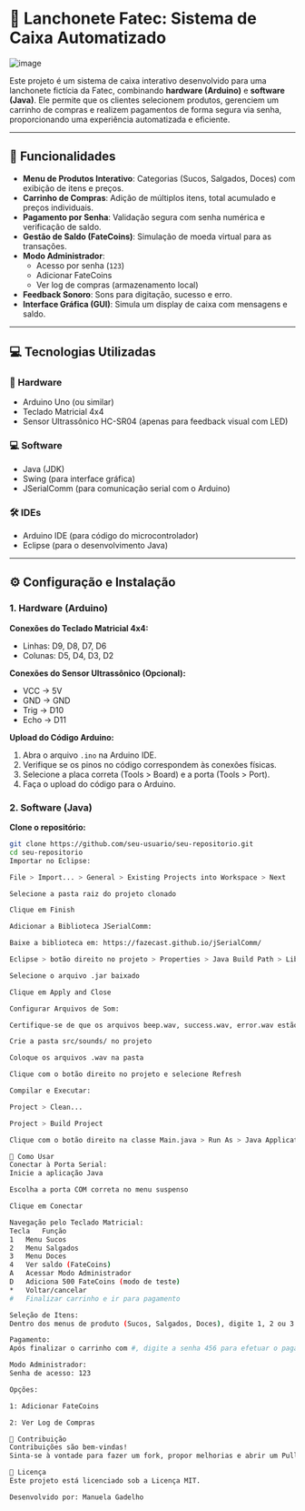 # 🧾 Lanchonete Fatec: Sistema de Caixa Automatizado

![image](https://github.com/user-attachments/assets/d990668a-9603-4e21-8897-3d5711d727e4)

Este projeto é um sistema de caixa interativo desenvolvido para uma lanchonete fictícia da Fatec, combinando **hardware (Arduino)** e **software (Java)**. Ele permite que os clientes selecionem produtos, gerenciem um carrinho de compras e realizem pagamentos de forma segura via senha, proporcionando uma experiência automatizada e eficiente.

---

## 🚀 Funcionalidades

- **Menu de Produtos Interativo**: Categorias (Sucos, Salgados, Doces) com exibição de itens e preços.
- **Carrinho de Compras**: Adição de múltiplos itens, total acumulado e preços individuais.
- **Pagamento por Senha**: Validação segura com senha numérica e verificação de saldo.
- **Gestão de Saldo (FateCoins)**: Simulação de moeda virtual para as transações.
- **Modo Administrador**:
  - Acesso por senha (`123`)
  - Adicionar FateCoins
  - Ver log de compras (armazenamento local)
- **Feedback Sonoro**: Sons para digitação, sucesso e erro.
- **Interface Gráfica (GUI)**: Simula um display de caixa com mensagens e saldo.

---

## 💻 Tecnologias Utilizadas

### 🔌 Hardware

- Arduino Uno (ou similar)
- Teclado Matricial 4x4
- Sensor Ultrassônico HC-SR04 (apenas para feedback visual com LED)

### 💻 Software

- Java (JDK)
- Swing (para interface gráfica)
- JSerialComm (para comunicação serial com o Arduino)

### 🛠 IDEs

- Arduino IDE (para código do microcontrolador)
- Eclipse (para o desenvolvimento Java)

---

## ⚙️ Configuração e Instalação

### 1. Hardware (Arduino)

**Conexões do Teclado Matricial 4x4:**

- Linhas: D9, D8, D7, D6  
- Colunas: D5, D4, D3, D2  

**Conexões do Sensor Ultrassônico (Opcional):**

- VCC → 5V  
- GND → GND  
- Trig → D10  
- Echo → D11  

**Upload do Código Arduino:**

1. Abra o arquivo `.ino` na Arduino IDE.
2. Verifique se os pinos no código correspondem às conexões físicas.
3. Selecione a placa correta (Tools > Board) e a porta (Tools > Port).
4. Faça o upload do código para o Arduino.

### 2. Software (Java)

**Clone o repositório:**

```bash
git clone https://github.com/seu-usuario/seu-repositorio.git
cd seu-repositorio
Importar no Eclipse:

File > Import... > General > Existing Projects into Workspace > Next

Selecione a pasta raiz do projeto clonado

Clique em Finish

Adicionar a Biblioteca JSerialComm:

Baixe a biblioteca em: https://fazecast.github.io/jSerialComm/

Eclipse > botão direito no projeto > Properties > Java Build Path > Libraries > Add External JARs...

Selecione o arquivo .jar baixado

Clique em Apply and Close

Configurar Arquivos de Som:

Certifique-se de que os arquivos beep.wav, success.wav, error.wav estão no formato PCM 16 bits, 44100 Hz

Crie a pasta src/sounds/ no projeto

Coloque os arquivos .wav na pasta

Clique com o botão direito no projeto e selecione Refresh

Compilar e Executar:

Project > Clean...

Project > Build Project

Clique com o botão direito na classe Main.java > Run As > Java Application

🧪 Como Usar
Conectar à Porta Serial:
Inicie a aplicação Java

Escolha a porta COM correta no menu suspenso

Clique em Conectar

Navegação pelo Teclado Matricial:
Tecla	Função
1	Menu Sucos
2	Menu Salgados
3	Menu Doces
4	Ver saldo (FateCoins)
A	Acessar Modo Administrador
D	Adiciona 500 FateCoins (modo de teste)
*	Voltar/cancelar
#	Finalizar carrinho e ir para pagamento

Seleção de Itens:
Dentro dos menus de produto (Sucos, Salgados, Doces), digite 1, 2 ou 3 para adicionar itens ao carrinho.

Pagamento:
Após finalizar o carrinho com #, digite a senha 456 para efetuar o pagamento.

Modo Administrador:
Senha de acesso: 123

Opções:

1: Adicionar FateCoins

2: Ver Log de Compras

🤝 Contribuição
Contribuições são bem-vindas!
Sinta-se à vontade para fazer um fork, propor melhorias e abrir um Pull Request.

📄 Licença
Este projeto está licenciado sob a Licença MIT.

Desenvolvido por: Manuela Gadelho

